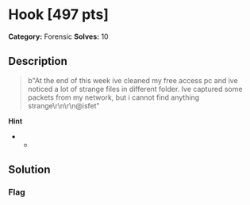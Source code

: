 # Hook [497 pts]

**Category:** Forensic
**Solves:** 10

## Description
>b"At the end of this week ive cleaned my free access pc and ive noticed a lot of strange files in different folder. Ive captured some packets from my network, but i cannot find anything strange\r\n\r\n@isfet"

**Hint**
* -

## Solution

### Flag

